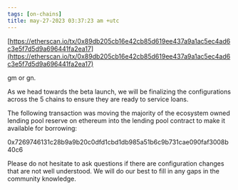 ```yaml
---
tags: [on-chains]
title: may-27-2023 03:37:23 am +utc
---
```


[https://etherscan.io/tx/0x89db205cb16e42cb85d619ee437a9a1ac5ec4ad6c3e5f7d5d9a696441fa2ea17](https://etherscan.io/tx/0x89db205cb16e42cb85d619ee437a9a1ac5ec4ad6c3e5f7d5d9a696441fa2ea17)

gm or gn.

As we head towards the beta launch, we will be finalizing the configurations across the 5 chains to ensure they are ready to service loans.

The following transaction was moving the majority of the ecosystem owned lending pool reserve on ethereum into the lending pool contract to make it available for borrowing:

0x7269746131c28b9a9b20c0dfd1cbd1db985a51b6c9b731cae090faf3008b40c6

Please do not hesitate to ask questions if there are configuration changes that are not well understood. We will do our best to fill in any gaps in the community knowledge.
